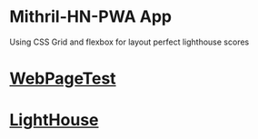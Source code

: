 # Mithril-HN-PWA App
Using CSS Grid and flexbox for layout
perfect lighthouse scores

# [WebPageTest](https://www.webpagetest.org/result/190327_XR_24a3d8b2480728fcc1a3328ce503ce6b/)
# [LightHouse](https://www.webpagetest.org/lighthouse.php?test=190327_XR_24a3d8b2480728fcc1a3328ce503ce6b&run=1)

